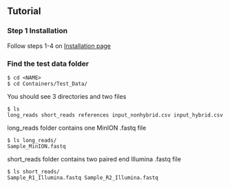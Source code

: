 Tutorial
--------




### Step 1 Installation
Follow steps 1-4 on [Installation page](https://github.com/BioRRW/Mixtisque/blob/master/docs/installation.md)

### Find the test data folder
```
$ cd <NAME> 
$ cd Containers/Test_Data/
```
You should see 3 directories and two files
  ```
  $ ls
  long_reads short_reads references input_nonhybrid.csv input_hybrid.csv
  ```
  long_reads folder contains one MinION .fastq file
  ```
  $ ls long_reads/
  Sample_MinION.fastq
  ```
  short_reads folder contains two paired end Illumina .fastq file
  ```
  $ ls short_reads/
  Sample_R1_Illumina.fastq Sample_R2_Illumina.fastq
  ```

